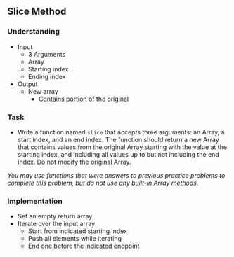 ## Slice Method

### Understanding
- Input
  + 3 Arguments
  + Array
  + Starting index
  + Ending index
- Output
  + New array
    * Contains portion of the original

### Task
- Write a function named `slice` that accepts three arguments: an Array, a start index, and an end index. The function should return a new Array that contains values from the original Array starting with the value at the starting index, and including all values up to but not including the end index. Do not modify the original Array.

*You may use functions that were answers to previous practice problems to complete this problem, but do not use any built-in Array methods.*

### Implementation
- Set an empty return array
- Iterate over the input array
  + Start from indicated starting index
  + Push all elements while iterating
  + End one before the indicated endpoint